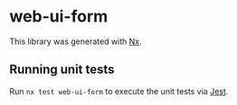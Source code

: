 # web-ui-form

This library was generated with [Nx](https://nx.dev).

## Running unit tests

Run `nx test web-ui-form` to execute the unit tests via [Jest](https://jestjs.io).
